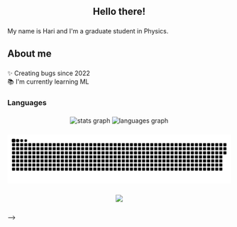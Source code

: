 <h2 align="center">Hello there!</h2>

###

<p align="left">My name is Hari and I'm a graduate student in Physics.</p>

###

<h2 align="left">About me</h2>

###

<p align="left">✨ Creating bugs since 2022<br>📚 I'm currently learning ML</p>

###

<h3 align="left">Languages</h3>

###

<div align="center">
  <img src="https://github-readme-stats.vercel.app/api?username=cup-cake-lover&hide_title=false&hide_rank=false&show_icons=true&include_all_commits=true&count_private=true&disable_animations=false&theme=dracula&locale=en&hide_border=false&order=1" height="150" alt="stats graph"  />
  <img src="https://github-readme-stats.vercel.app/api/top-langs?username=cup-cake-lover&locale=en&hide_title=false&layout=compact&card_width=320&langs_count=5&theme=dracula&hide_border=false&order=2" height="150" alt="languages graph"  />
</div>

###

<img src="https://raw.githubusercontent.com/cup-cake-lover/cup-cake-lover/output/snake.svg" alt="Snake animation" />

###

<div align="left">
</div>

###

<div align="center">
  <img src="https://profile-counter.glitch.me/cup-cake-lover/count.svg?"  />
</div>

###
-->
